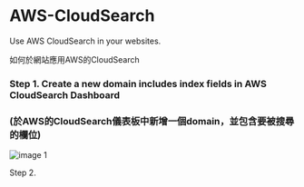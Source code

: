 # AWS-CloudSearch

Use AWS CloudSearch in your websites.

如何於網站應用AWS的CloudSearch

### Step 1. Create a new domain includes index fields in AWS CloudSearch Dashboard 
###         (於AWS的CloudSearch儀表板中新增一個domain，並包含要被搜尋的欄位)
![image 1](https://cloud.githubusercontent.com/assets/18390700/25939449/7e22862c-3665-11e7-9af4-8ffbf3347447.png)


Step 2. 
